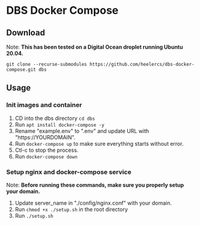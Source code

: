 # DBS Docker Compose

## Download

Note: **This has been tested on a Digital Ocean droplet running Ubuntu 20.04.**

`git clone --recurse-submodules https://github.com/heelercs/dbs-docker-compose.git dbs`

## Usage

### Init images and container

1. CD into the dbs directory `cd dbs`
1. Run `apt install docker-compose -y`
1. Rename "example.env" to ".env" and update URL with "https://YOURDOMAIN".
1. Run `docker-compose up` to make sure everything starts without error.
1. Ctl-c to stop the process.
1. Run `docker-compose down`

### Setup nginx and docker-compose service

Note: **Before running these commands, make sure you properly setup your domain.**

1. Update server_name in "./config/nginx.conf" with your domain.
1. Run `chmod +x ./setup.sh` in the root directory
1. Run `./setup.sh`
